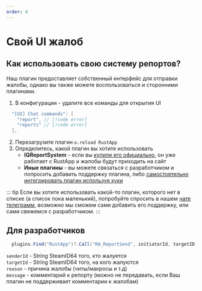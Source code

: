```yaml
---
order: 4
---
```


# Свой UI жалоб

## Как использовать свою систему репортов?

Наш плагин предоставляет собственный интерфейс для отправки жалобы, однако вы также можете воспользоваться и сторонними плагинами.

1. В конфигурации - удалите все команды для открытия UI
```c#
  "[UI] Chat commands": [
    "report", // [!code error]
    "reports" // [!code error]
  ],
```
2. Перезагрузите плагин `o.reload RustApp`
3. Определитесь, какой плагин вы хотите использовать
    * **IQReportSystem** - если вы [купили его официально](https://skyplugins.ru/resources/iqreportsystem.123/), он уже работает с RustApp и жалобы будут приходить на сайт
    * **Иные плагины** - вы можете связаться с разработчиком и попросить добавить поддержку плагина, либо [самостоятельно интегрировать плагин используя хуки](https://github.com/rust-app-io/plugin?tab=readme-ov-file#-integrations)  

::: tip
Если вы хотите использовать какой-то плагин, которого нет в списке (а список пока маленький), попробуйте спросить в нашем [чате телеграмм](https://t.me/rustapp_chat), возможно мы сможем сами добавить его поддержку, или сами свяжемся с разработчиком.
:::

## Для разработчиков

```c#
  plugins.Find("RustApp")?.Call("RA_ReportSend", initiatorId, targetID, reason, <optional> message)
```

`senderId` - String SteamID64 того, кто жалуется\
`targetId` - String SteamID64 того, на кого жалуются\
`reason` - причина жалобы (читы/макросы и т.д)\
`message` - комментарий к репорту (можно не передавать, если Ваш плагин не поддерживает комментарии к жалобам)